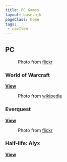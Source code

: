 ```yaml
---
title: PC Games
layout: base.njk
pageClass: home
tags: 
 - navItem
---
```


  <nav class="site-main">
        <div class="intro">
           <h1>PC</h1>
        </div>
    </nav>
    <section class="grid-select">
          <article class="card">
          <figure class="img-container">
            <div class="card__img"><img src="/images/pc2.png" alt=""></div>
            <figcaption class="img-caption">
               Photo from <a href="https://www.flickr.com/photos/sobcontrollers/3711433740">flickr</a>
             </figcaption>
          </figure>
            <div class="card__content">
              <h1 class="card__header">World of Warcraft</h1>
              <a href="/World of Warcraft" class="card__btn"><strong>View</strong></a>
            </div>
          </article>
          <article class="card">
          <figure class="img-container">
            <div class="card__img"><img src="/images/pc3.png" alt=""></div>
            <figcaption class="img-caption">
               Photo from <a href="https://en.wikipedia.org/wiki/EverQuest">wikipedia</a>
             </figcaption>
          </figure>
            <div class="card__content">
              <h1 class="card__header">Everquest</h1>
              <a href="/Everquest" class="card__btn"><strong>View</strong></a>
            </div>
          </article>
          <article class="card">
          <figure class="img-container">
            <div class="card__img"><img src="/images/pc1.png" alt=""></div>
            <figcaption class="img-caption">
               Photo from <a href="https://www.flickr.com/photos/duncan/1805849918">flickr</a>
             </figcaption>
          </figure>
            <div class="card__content">
              <h1 class="card__header">Half-life: Alyx</h1>
              <a href="/Half-life: Alyx" class="card__btn"><strong>View</strong></a>
            </div>
          </article>
       </section>
